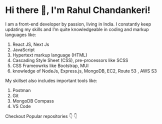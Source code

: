 # Hi there 👋, I'm Rahul Chandankeri!
I am a front-end developer by passion, living in India. I constantly keep updating my skills and I’m quite knowledgeable in coding and markup languages like:

1.   React JS, Next Js
2.   JavaScript
3.   Hypertext markup language (HTML)
4.   Cascading Style Sheet (CSS), pre-processors like SCSS
6.   CSS Frameowrks like Bootstrap, MUI
7.   knowledge of NodeJs, Express.js, MongoDB, EC2, Route 53 , AWS S3

My skillset also includes important tools like:

1. Postman
2. Git 
3. MongoDB Compass
4. VS Code

Checkout Popular repositories :point_down: :point_down:
